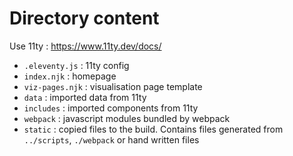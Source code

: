 # Directory content

Use 11ty : https://www.11ty.dev/docs/

- `.eleventy.js` : 11ty config
- `index.njk` : homepage
- `viz-pages.njk` : visualisation page template
- `data` : imported data from 11ty
- `includes` : imported components from 11ty
- `webpack` : javascript modules bundled by webpack
- `static` : copied files to the build. Contains files generated from `../scripts`, `./webpack` or hand written files